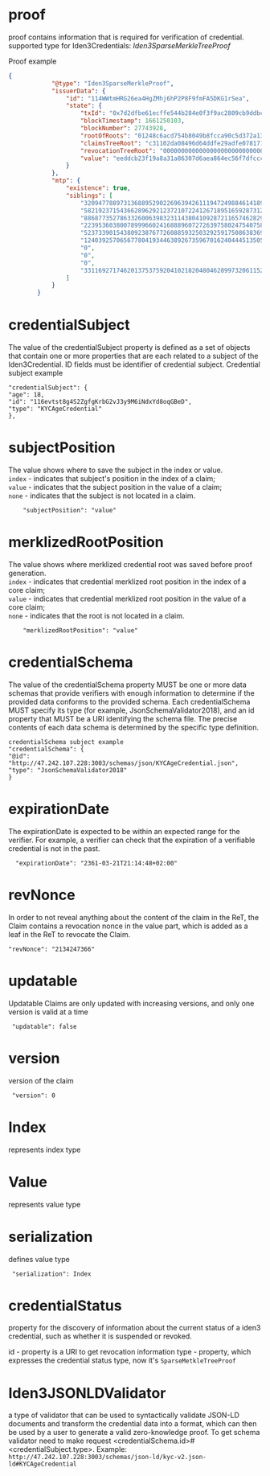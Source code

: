 [comment]: <> (_[proof]&# 40;# _proof&# 41;_)

# proof

proof contains information that is required for verification of credential.
supported type for Iden3Credentials: _Iden3SparseMerkleTreeProof_

Proof example   
```json
{
            "@type": "Iden3SparseMerkleProof",
            "issuerData": {
                "id": "114WWtmHRG26ea4HgZMhj6hP2P8F9fmFA5DKG1rSea",
                "state": {
                    "txId": "0x7d2dfbe61ecffe544b284e0f3f9ac2809cb9ddbcc95e4a31e1f985b46ab608c7",
                    "blockTimestamp": 1661250103,
                    "blockNumber": 27743928,
                    "rootOfRoots": "01248c6acd754b8049b8fcca90c5d372a13175eee6dfcc11f9b862a2c211120c",
                    "claimsTreeRoot": "c31102da08496d64ddfe29adfe0781717a14ff8f87775970003e46ab4002ac24",
                    "revocationTreeRoot": "0000000000000000000000000000000000000000000000000000000000000000",
                    "value": "eeddcb23f19a8a31a86307d6aea864ec56f7dfccc7f27edb70e567d95cca7522"
                }
            },
            "mtp": {
                "existence": true,
                "siblings": [
                    "3209477889731368895290226963942611194724988461418914989031986679474662665977",
                    "5821923715436628962921237210722412671895165928731279231225763562513832742516",
                    "8868773527863326006398323114380410928721165746282984684038414284639192202613",
                    "223953603800789996602416888960727263975802475407586832880729824276914409729",
                    "5237339015438092387677260885932503292591750863836982122283671892562100201578",
                    "12403925706567780419344638926735967016240444513505844846324162258360029163796",
                    "0",
                    "0",
                    "0",
                    "331169271746201375375920410218204804628997320611520025210008420361907998657"
                ]
            }
        }
```
# credentialSubject

The value of the credentialSubject property is defined as a set of objects that contain one or more properties that are each related to a subject of the Iden3Credential. ID fields must be identifier of credential subject. 
Credential subject example

```
"credentialSubject": {
"age": 18,
"id": "116evtst8g4S2ZgfgKrbG2vJ3y9M6iNdxYd8oqGBeD",
"type": "KYCAgeCredential"
},
```

# subjectPosition
The value shows where to save the subject in the index or value.<br>
`index` - indicates that subject's position in the index of a claim;<br>
`value` - indicates that the subject position in the value of a claim;<br>
`none` - indicates that the subject is not located in a claim.

```
    "subjectPosition": "value"
```

# merklizedRootPosition
The value shows where merklized credential root was saved before proof generation.<br>
`index` - indicates that credential merklized root position in the index of a core claim;<br>
`value` - indicates that credential merklized root position in the value of a core claim;<br>
`none` - indicates that the root is not located in a claim.

```
    "merklizedRootPosition": "value"
```

# credentialSchema
The value of the credentialSchema property MUST be one or more data schemas that provide verifiers with enough information to determine if the provided data conforms to the provided schema. 
Each credentialSchema MUST specify its type (for example, JsonSchemaValidator2018), and an id property that MUST be a URI identifying the schema file. The precise contents of each data schema is determined by the specific type definition.

```
credentialSchema subject example
"credentialSchema": {
"@id": "http://47.242.107.228:3003/schemas/json/KYCAgeCredential.json",
"type": "JsonSchemaValidator2018"
}
```

# expirationDate

The expirationDate is expected to be within an expected range for the verifier. For example, a verifier can check that the expiration of a verifiable credential is not in the past.
```
  "expirationDate": "2361-03-21T21:14:48+02:00"
```

# revNonce
In order to not reveal anything about the content of the claim in the ReT, the Claim contains a revocation nonce in the value part, which is added as a leaf in the ReT to revocate the Claim.
```
"revNonce": "2134247366"
```

# updatable

Updatable Claims are only updated with increasing versions, and only one version is valid at a time
```
 "updatable": false
```


# version
version of the claim
```
 "version": 0
```
# Index
represents index type

# Value
represents value type

# serialization

defines value type

```
 "serialization": Index
```

# credentialStatus

property for the discovery of information about the current status of a iden3 credential, such as whether it is suspended or revoked.

id - property is a URI to get revocation information
type - property, which expresses the credential status type, now it's `SparseMetkleTreeProof`

# Iden3JSONLDValidator

a type of validator that can be used to syntactically validate JSON-LD documents and transform the credential data into a format, which can then be used by a user to generate a valid zero-knowledge proof.
To get schema validator need to make request <credentialSchema.id>#<credentialSubject.type>. Example: `http://47.242.107.228:3003/schemas/json-ld/kyc-v2.json-ld#KYCAgeCredential`
